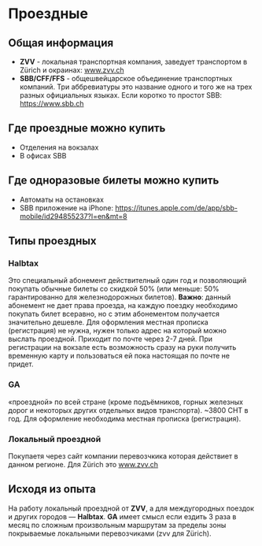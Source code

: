 # Проездные
## Общая информация
* **ZVV** - локальная транспортная компания, заведует транспортом в Zürich и окраинах: www.zvv.ch
* **SBB/CFF/FFS** - общешвейцарское объединение транспортных компаний. Три аббревиатуры это название одного и того же на трех разных официальных языках. Если коротко то простот SBB: https://www.sbb.ch

## Где проездные можно купить
* Отделения на вокзалах
* В офисах SBB

## Где одноразовые билеты можно купить
* Автоматы на остановках
* SBB приложение на iPhone: https://itunes.apple.com/de/app/sbb-mobile/id294855237?l=en&mt=8

## Типы проездных

### Halbtax
Это специальный абонемент действителный один год и позволяющий покупать обычные билеты со скидкой 50% (или меньше: 50% гарантированно для железнодорожных билетов). **Важно**: данный абонемент не дает права проезда, на каждую поездку необходимо покупать билет всеравно, но с этим абонементом получается значительно дешевле. Для оформления местная прописка (регистрация) не нужна, нужен только адрес на который можно выслать проездной. Приходит по почте через 2-7 дней. При регистрации на вокзале есть возможность сразу на руки получить временную карту и пользоваться ей пока настоящая по почте не придет.

### GA
«проездной» по всей стране (кроме подъёмников, горных железных дорог и некоторых других отдельных видов транспорта). ~3800 CHT в год. Для оформление необходима местная прописка (регистрация).

### Локальный проездной
Покупаетя через сайт компании перевозчкика которая действиет в данном регионе. Для Zürich это www.zvv.ch

## Исходя из опыта
На работу локальный проездной от **ZVV**, а для междугородных поездок и других городов — **Halbtax**. **GA** имеет смысл если ездить 3 раза в месяц по сложным произвольным маршрутам за пределы зоны покрываемые локальными перевозчиками (zvv для Zürich).

